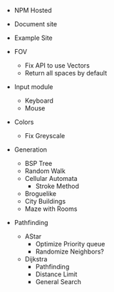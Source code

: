 - NPM Hosted
- Document site
- Example Site
- FOV

  - Fix API to use Vectors
  - Return all spaces by default

- Input module
  - Keyboard
  - Mouse
- Colors
  - Fix Greyscale
- Generation
  - BSP Tree
  - Random Walk
  - Cellular Automata
    - Stroke Method
  - Broguelike
  - City Buildings
  - Maze with Rooms
- Pathfinding
  - AStar
    - Optimize Priority queue
    - Randomize Neighbors?
  - Dijkstra
    - Pathfinding
    - Distance Limit
    - General Search
